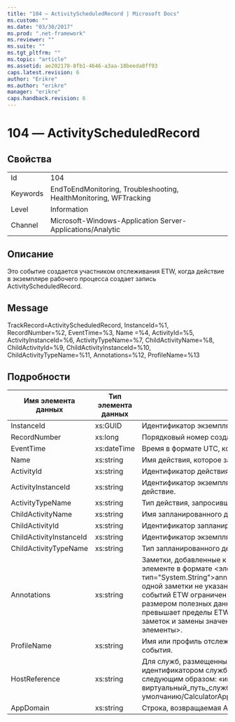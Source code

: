 ```yaml
---
title: "104 ― ActivityScheduledRecord | Microsoft Docs"
ms.custom: ""
ms.date: "03/30/2017"
ms.prod: ".net-framework"
ms.reviewer: ""
ms.suite: ""
ms.tgt_pltfrm: ""
ms.topic: "article"
ms.assetid: ae202178-8fb1-4646-a3aa-18beeda8ff93
caps.latest.revision: 6
author: "Erikre"
ms.author: "erikre"
manager: "erikre"
caps.handback.revision: 6
---
```

# 104 ― ActivityScheduledRecord
## Свойства  
  
|||  
|-|-|  
|Id|104|  
|Keywords|EndToEndMonitoring, Troubleshooting, HealthMonitoring, WFTracking|  
|Level|Information|  
|Channel|Microsoft\-Windows\-Application Server\-Applications\/Analytic|  
  
## Описание  
 Это событие создается участником отслеживания ETW, когда действие в экземпляре рабочего процесса создает запись ActivityScheduledRecord.  
  
## Message  
 TrackRecord\=ActivityScheduledRecord, InstanceId\=%1, RecordNumber\=%2, EventTime\=%3, Name \=%4, ActivityId\=%5, ActivityInstanceId\=%6, ActivityTypeName\=%7, ChildActivityName\=%8, ChildActivityId\=%9, ChildActivityInstanceId\=%10, ChildActivityTypeName\=%11, Annotations\=%12, ProfileName\=%13  
  
## Подробности  
  
|Имя элемента данных|Тип элемента данных|Описание|  
|-------------------------|-------------------------|--------------|  
|InstanceId|xs:GUID|Идентификатор экземпляра для рабочего процесса.|  
|RecordNumber|xs:long|Порядковый номер созданной записи.|  
|EventTime|xs:dateTime|Время в формате UTC, когда было создано событие.|  
|Name|xs:string|Имя действия, которое запланировало дочернее действие.|  
|ActivityId|xs:string|Идентификатор действия, которое запланировало дочернее действие.|  
|ActivityInstanceId|xs:string|Идентификатор экземпляра действия, которое запланировало дочернее действие.|  
|ActivityTypeName|xs:string|Тип действия, запросившего операцию отмены.|  
|ChildActivityName|xs:string|Имя запланированного действия.|  
|ChildActivityId|xs:string|Идентификатор запланированного действия.|  
|ChildActivityInstanceId|xs:string|Идентификатор экземпляра запланированного действия.|  
|ChildActivityTypeName|xs:string|Тип запланированного действия.|  
|Annotations|xs:string|Заметки, добавленные к этому событию.Значения хранятся в xml\-элементе в формате \<элементы\>\< имя элемента \= "annotationName" тип\="System.String"\>annotationValue\<\/элемент\>\<\/элементы\>.Если ни одной заметки не указано, строка содержит \<элементы\/\>.Размер событий ETW ограничен размером буфера ETW или максимальным размером полезных данных для события ETW.Если размер события превышает пределы ETW, событие усекается путем отбрасывания заметок и замены значения заметок значением \<элементы\>...\<\/элементы\>.|  
|ProfileName|xs:string|Имя или профиль отслеживания, который привел к созданию этого события.|  
|HostReference|xs:string|Для служб, размещенных на веб\-сайтах, это поле служит уникальным идентификатором службы в веб\-иерархии.Формат определяется следующим образом: «имя\_веб\-сайта виртуальный\_путь\_приложения&#124;виртуальный\_путь\_службы&#124;имя\_службы». Пример: «веб\-сайт по умолчанию\/CalculatorApplication&#124;\/CalculatorService.svc&#124;CalculatorService»|  
|AppDomain|xs:string|Строка, возвращаемая AppDomain.CurrentDomain.FriendlyName.|